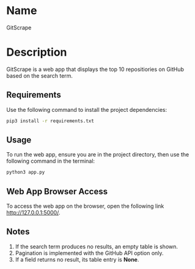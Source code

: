# Name

GitScrape

# Description

GitScrape is a web app that displays the top 10 repositiories on GitHub based on the search term.

## Requirements

Use the following command to install the project dependencies:

```bash
pip3 install -r requirements.txt
```

## Usage

To run the web app, ensure you are in the project directory, then use the following command in the terminal:

```bash
python3 app.py
```

## Web App Browser Access

To access the web app on the browser, open the following link http://127.0.0.1:5000/.

## Notes

1. If the search term produces no results, an empty table is shown.
2. Pagination is implemented with the GitHub API option only.
3. If a field returns no result, its table entry is **None**.
